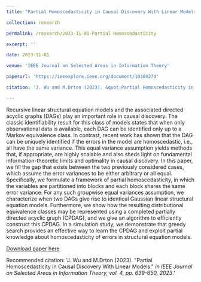 ```yaml
---
title: "Partial Homoscedasticity in Causal Discovery With Linear Models"

collection: research

permalink: /research/2023-11-01-Partial Homoscedasticity

excerpt: ''

date: 2023-11-01

venue: 'IEEE Journal on Selected Areas in Information Theory'

paperurl: 'https://ieeexplore.ieee.org/document/10304270'

citation: 'J. Wu and M.Drton (2023). &quot;Partial Homoscedasticity in Causal Discovery With Linear Models.&quot; <i>in IEEE Journal on Selected Areas in Information Theory, vol. 4, pp. 639-650, 2023</i>.'

---
```

Recursive linear structural equation models and the associated directed acyclic graphs (DAGs) play an important role in causal discovery. The classic identifiability result for this class of models states that when only observational data is available, each DAG can be identified only up to a Markov equivalence class. In contrast, recent work has shown that the DAG can be uniquely identified if the errors in the model are homoscedastic, i.e., all have the same variance. This equal variance assumption yields methods that, if appropriate, are highly scalable and also sheds light on fundamental information-theoretic limits and optimality in causal discovery. In this paper, we fill the gap that exists between the two previously considered cases, which assume the error variances to be either arbitrary or all equal. Specifically, we formulate a framework of partial homoscedasticity, in which the variables are partitioned into blocks and each block shares the same error variance. For any such groupwise equal variances assumption, we characterize when two DAGs give rise to identical Gaussian linear structural equation models. Furthermore, we show how the resulting distributional equivalence classes may be represented using a completed partially directed acyclic graph (CPDAG), and we give an algorithm to efficiently construct this CPDAG. In a simulation study, we demonstrate that greedy search provides an effective way to learn the CPDAG and exploit partial knowledge about homoscedasticity of errors in structural equation models.

[Download paper here](https://ieeexplore.ieee.org/document/10304270)

Recommended citation: 'J. Wu and M.Drton (2023). &quot;Partial Homoscedasticity in Causal Discovery With Linear Models.&quot; <i>in IEEE Journal on Selected Areas in Information Theory, vol. 4, pp. 639-650, 2023</i>.'
